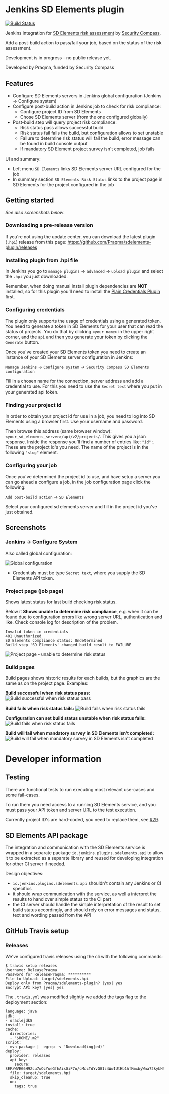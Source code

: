 # Jenkins SD Elements plugin

[![Build Status](https://travis-ci.org/Praqma/sdelements-plugin.svg?branch=master)](https://travis-ci.org/Praqma/sdelements-plugin
)

Jenkins integration for [SD Elements risk assessment](https://www.securitycompass.com/sdelements) by [Security Compass](https://www.securitycompass.com/).

Add a post-build action to pass/fail your job, based on the status of the risk assessment.

Development is in progress - no public release yet.

Developed by Praqma, funded by Security Compass

## Features

* Configure SD Elements servers in Jenkins global configuration (Jenkins -> Configure system)
* Configure post-build action in Jenkins job to check for risk compliance:
  * Configure project ID from SD Elements
  * Chose SD Elements server (from the one configured globally)
* Post-build step will query project risk compliance:
  * Risk status pass allows successful build
  * Risk status fail fails the build, but configuration allows to set unstable
  * Failure to determine risk status will fail the build, error message can be found in build console output
  * If mandatory SD Element project survey isn't completed, job fails

UI and summary:

* Left menu `SD Elements` links SD Elements server URL configured for the job
* In summary section `SD Elements Risk Status` links to the project page in SD Elements for the project configured in the job

## Getting started

_See also screenshots below_.

### Downloading a pre-release version

If you're not using the update center, you can download the latest plugin (`.hpi`) release from this page: https://github.com/Praqma/sdelements-plugin/releases

### Installing plugin from .hpi file

In Jenkins you go to `manage plugins` -> `advanced` -> `upload plugin` and select the `.hpi` you just downloaded.

Remember, when doing manual install plugin dependencies are **NOT** installed, so for this plugin you'll need to install the [Plain Credentials Plugin](https://wiki.jenkins.io/display/JENKINS/Plain+Credentials+Plugin) first.

### Configuring credentials

The plugin only supports the usage of credentials using a generated token. You need to generate a token in SD Elements for your user that can read the status of projects. You do that by clicking `<your name>` in the upper right corner, and the `api` and then you generate your token by clicking the `Generate` button.

Once you've created your SD Elements token you need to create an instance of your SD Elements server configuration in Jenkins:

`Manage Jenkins` -> `Configure system` -> `Security Compass SD Elements configuration`

Fill in a chosen name for the connection, server address and add a credential to use. For this you need to use the `Secret text` where you put in your generated api token.

### Finding your project id

In order to obtain your project id for use in a job, you need to log into SD Elements using a browser first. Use your username and password.

Then browse this address (same browser window): `<your_sd_elememts_server>/api/v2/projects/`. This gives you a json response. Inside the response you'll find a number of entries like: `"id":`. These are the project id's you need. The name of the project is in the following `"slug"` element.

### Configuring your job

Once you've determined the project id to use, and have setup a server you can go ahead a configure a job, in the job configuration page click the following:

`Add post-build action` -> `SD Elements`

Select your configured sd elements server and fill in the project id you've just obtained.

## Screenshots

### Jenkins -> Configure System

Also called global configuration:

![Global configuration](docs/global-configuration.png)
  * Credentials must be type `Secret text`, where you supply the SD Elements API token.


### Project page (job page)

Shows latest status for last build checking risk status.

Below it **Shows unable to determine risk compliance**, e.g. when it can be found due to configuration errors like wrong server URL, authentication and like. Check console log for description of the problem.

    Invalid token in credentials
    401 Unauthorized
    SD Elements compliance status: Undetermined
    Build step 'SD Elements' changed build result to FAILURE

![Project page - unable to determine risk status](docs/project-page-unable-to-determine-risk-compliance.png)

### Build pages

Build pages shows historic results for each builds, but the graphics are the same as on the project page. Examples:


**Build successful when risk status pass:**
![Build successful when risk status pass](docs/build-page-risk-status-pass.png)

**Build fails when risk status fails:**
![Build fails when risk status fails](docs/build-page-risk-status-fail.png)

**Configuration can set build status unstable when risk status fails:**
![Build fails when risk status fails](docs/build-page-risk-status-fail-job-configured-unstable.png)

**Build will fail when mandatory survey in SD Elements isn't completed:**
![Build will fail when mandatory survey in SD Elements isn't completed](docs/build-page-risk-status-undetermined-survey-not-completed.png)


# Developer information

## Testing

There are functional tests to run executing most relevant use-cases and some fail-cases.

To run them you need access to a running SD Elements service, and you must pass your API token and server URL to the test execution.

Currently project ID's are hard-coded, you need to replace them, see [#29](https://github.com/Praqma/sdelements-plugin/issues/29).

## SD Elements API package

The integration and communication with the SD Elements service is wrapped in a separate package `io.jenkins.plugins.sdelements.api` to allow it to be extracted as a separate library and reused for developing integration for other CI server if needed.

Design objectives:

* `io.jenkins.plugins.sdelements.api` shouldn't contain any Jenkins or CI specifics
* it should wrap communication with the service, as well a interpret the results to hand over simple status to the CI part
* the CI server should handle the simple interpretation of the result to set build status accordingly, and should rely on error messages and status, text and wording passed from the API

## GitHub Travis setup

### Releases

We've configured travis releases using the cli with the following commands:

```
$ travis setup releases
Username: ReleasePraqma
Password for ReleasePraqma: **********
File to Upload: target/sdelements.hpi
Deploy only from Praqma/sdelements-plugin? |yes| yes
Encrypt API key? |yes| yes
```

The `.travis.yml` was modified slightly we added the tags flag to the deployment section:

```
language: java
jdk:
- oraclejdk8
install: true
cache:
  directories:
  - "$HOME/.m2"
script:
- mvn package |  egrep -v 'Download(ing|ed)'
deploy:
  provider: releases
  api_key:
    secure: SEFzWVEG6H9Zcu7wOzYueGfhAisGiF7o/cMocTdYvGG1z4WwIUtHb1AfKmxbyWna72kybHtdBjnMAJ8l7gwp7UOPpHKsIkBKQ5SXa3S/2Fqj7Aq2UFioeqklqDpOlYSobUyp9epUTJnTwFTUFN4hYKxQG2ZL89xTNk3+5UxRsyH9KbL/4c6Gs8WRpmLKn0h1EHSGHw$
  file: target/sdelements.hpi
  skip_cleanup: true
  on:
    tags: true
```
